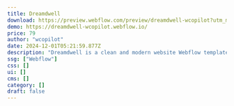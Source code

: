 ```yaml
---
title: Dreamdwell
download: https://preview.webflow.com/preview/dreamdwell-wcopilot?utm_medium=preview_link&utm_source=dashboard&utm_content=dreamdwell-wcopilot&preview=21359a7c0522e0bca742a1cfb974761e&workflow=preview
demo: https://dreamdwell-wcopilot.webflow.io/
price: 79
author: "wcopilot"
date: 2024-12-01T05:21:59.877Z
description: "Dreamdwell is a clean and modern website Webflow template for real estate websites. It can be easily used for property, real estate agency, real estate agent, realtor, apartment complex, realtor, rent, single property, property rental websites."
ssg: ["Webflow"]
css: []
ui: []
cms: []
category: []
draft: false
---
```

